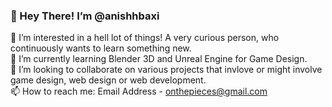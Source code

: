 ### 👋 Hey There! I’m @anishhbaxi
👀 I’m interested in a hell lot of things! A very curious person, who continuously wants to learn something new.  
🌱 I’m currently learning Blender 3D and Unreal Engine for Game Design.  
💞️ I’m looking to collaborate on various projects that invlove or might involve game design, web design or web development.  
📫 How to reach me: Email Address - onthepieces@gmail.com  
